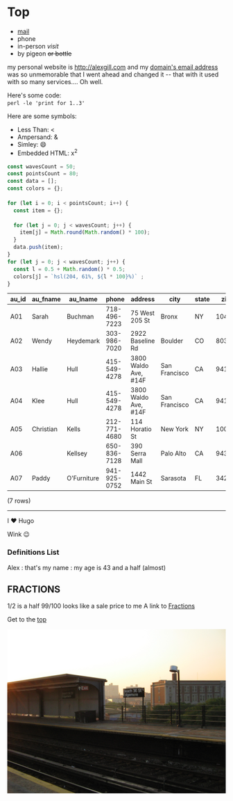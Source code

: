 # Top

* [mail][target 1]
* phone
* in-person *visit*
* by pigeon ~~or bottle~~

my personal website is http://alexgill.com and my [domain's email address][target 1] was so unmemorable that I went ahead and changed it -- that with it used with so many services....  Oh well.

Here's some code:  
`perl -le 'print for 1..3'`


[target 1]:http://tkwx.us


Here are some symbols:

* Less Than: &lt;
* Ampersand: &amp;
* Simley: &#x1F604;
* Embedded HTML: x<sup>2</sup>

```javascript {linenos=true,hl_lines=[2,"4-6"],linenostart=199}
const wavesCount = 50;
const pointsCount = 80;
const data = [];
const colors = {};

for (let i = 0; i < pointsCount; i++) {
  const item = {};

  for (let j = 0; j < wavesCount; j++) {
    item[j] = Math.round(Math.random() * 100);
  }
  data.push(item);
}
for (let j = 0; j < wavesCount; j++) {
  const l = 0.5 + Math.random() * 0.5;
  colors[j] = `hsl(204, 61%, ${l * 100}%)` ;
}

```
 au_id | au_fname  |  au_lname   |    phone     |       address        |     city      | state |  zip
-------|-----------|-------------|--------------|----------------------|---------------|-------|-------
 A01   | Sarah     | Buchman     | 718-496-7223 | 75 West 205 St       | Bronx         | NY    | 10468
 A02   | Wendy     | Heydemark   | 303-986-7020 | 2922 Baseline Rd     | Boulder       | CO    | 80303
 A03   | Hallie    | Hull        | 415-549-4278 | 3800 Waldo Ave, #14F | San Francisco | CA    | 94123
 A04   | Klee      | Hull        | 415-549-4278 | 3800 Waldo Ave, #14F | San Francisco | CA    | 94123
 A05   | Christian | Kells       | 212-771-4680 | 114 Horatio St       | New York      | NY    | 10014
 A06   |           | Kellsey     | 650-836-7128 | 390 Serra Mall       | Palo Alto     | CA    | 94305
 A07   | Paddy     | O'Furniture | 941-925-0752 | 1442 Main St         | Sarasota      | FL    | 34236
(7 rows)

---

I :heart: Hugo

Wink :wink:

### Definitions List

Alex
: that's my name
: my age is 43 and a half (almost)

## FRACTIONS
1/2 is a half
99/100 looks like a sale price to me
A link to [Fractions](#fractions)

Get to the [top](#Top)

<img src="/image/img_0701.jpg" width="800px" />

